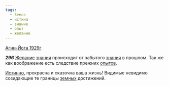 ```yaml
---
tags:
  - Земля
  - истина
  - знание
  - опыт
  - желание
---
```


[Агни-Йога 1929г](/agni/1929)

___296___
[Желание](/tag/#желание) [знания](/tag/#знание) происходит от забытого [знания](/tag/#знание) в прошлом. Так же как воображение есть следствие прежних [опытов](/tag/#опыт).   

[Истинно](/tag/#истина), прекрасна и сказочна ваша жизнь! Видимые невидимо созидающие те границы [земных](/tag/#Земля) достижений.